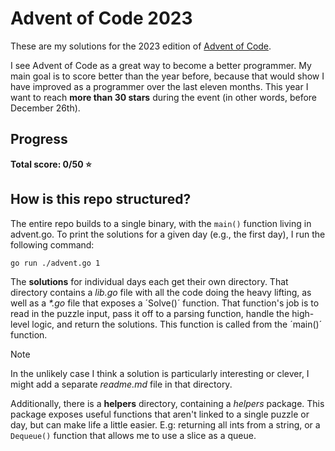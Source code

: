 # Advent of Code 2023

These are my solutions for the 2023 edition of [Advent of Code](https://adventofcode.com/).

I see Advent of Code as a great way to become a better programmer. My main goal is to score better than the year before, because that would show I have improved as a programmer over the last eleven months. This year I want to reach **more than 30 stars** during the event (in other words, before December 26th).

## Progress

**Total score: 0/50 :star:**

## How is this repo structured?

The entire repo builds to a single binary, with the `main()` function living in advent.go. To print the solutions for a given day (e.g., the first day), I run the following command:
~~~
go run ./advent.go 1
~~~
The **solutions** for individual days each get their own directory. That directory contains a *lib.go* file with all the code doing the heavy lifting, as well as a *\*.go* file that exposes a ´Solve()´ function. That function's job is to read in the puzzle input, pass it off to a parsing function, handle the high-level logic, and return the solutions. This function is called from the ´main()´ function.

> [!Note]
> In the unlikely case I think a solution is particularly interesting or clever, I might add a separate *readme.md* file in that directory.

Additionally, there is a **helpers** directory, containing a *helpers* package. This package exposes useful functions that aren't linked to a single puzzle or day, but can make life a little easier. E.g: returning all ints from a string, or a `Dequeue()` function that allows me to use a slice as a queue. 